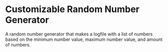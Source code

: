 # Customizable Random Number Generator
 A random number generator that makes a logfile with a list of numbers based on the minimum number value, maximum number value, and amount of numbers.
